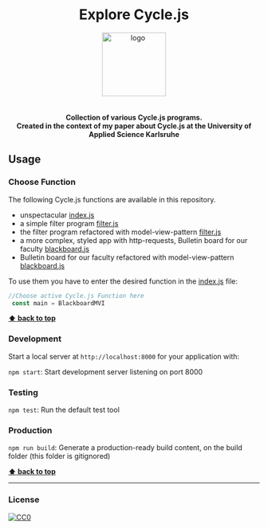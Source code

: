 <h1 align="center">Explore Cycle.js</h1>


<div align="center">
  <img alt="logo" src="https://raw.githubusercontent.com/cyclejs/cyclejs/master/logo.png" width="128">
</div>
<div align="center">
<br/>
<br/>
  <strong>Collection of various Cycle.js programs. <br/>
          Created in the context of my paper about Cycle.js at the University of Applied Science Karlsruhe
</strong>
</div>


## Usage

### Choose Function

The following Cycle.js functions are available in this repository.

* unspectacular [index.js](explore-cyclejs/src/helloWorld/helloWorld.js)
* a simple filter program [filter.js](explore-cyclejs/src/filter/filter.js)
* the filter program refactored with model-view-pattern [filter.js](explore-cyclejs/src/filterMVI/filterMVI.js)
* a more complex, styled app with http-requests, Bulletin board for our faculty [blackboard.js](explore-cyclejs/src/blackboard/blackboard.js)
* Bulletin board for our faculty refactored with model-view-pattern [blackboard.js](explore-cyclejs/src/blackboardMVI/blackboardMVI.js)

To use them you have to enter the desired function in the [index.js](src/index.js) file:

```javascript
//Choose active Cycle.js Function here
 const main = BlackboardMVI
```

**[:arrow_up: back to top](#table-of-contents)**

### Development

Start a local server at `http://localhost:8000` for your application with:

`npm start`: Start development server listening on port 8000

### Testing

`npm test`: Run the default test tool

### Production
`npm run build`: Generate a production-ready build content, on the build folder (this folder is gitignored)

**[:arrow_up: back to top](#table-of-contents)**

---
### License
[![CC0](http://i.creativecommons.org/p/zero/1.0/88x31.png)](http://creativecommons.org/publicdomain/zero/1.0/)
